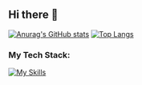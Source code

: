 ## Hi there 👋

[![Anurag's GitHub stats](https://github-readme-stats.vercel.app/api?username=goodCircle)](https://github.com/anuraghazra/github-readme-stats)
[![Top Langs](https://github-readme-stats.vercel.app/api/top-langs/?username=goodCircle)](https://github.com/anuraghazra/github-readme-stats)

### My Tech Stack:
[![My Skills](https://skillicons.dev/icons?i=java,go,rust)](https://skillicons.dev)



